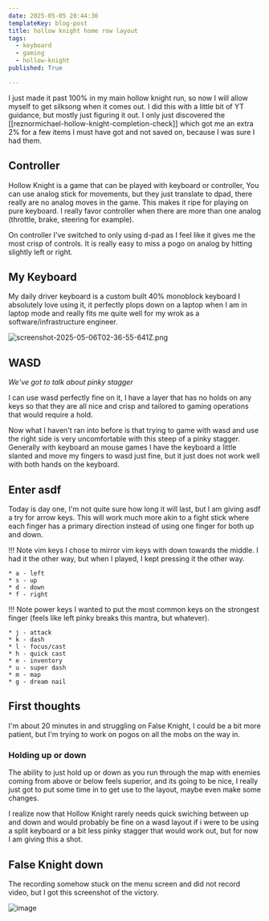 ```yaml
---
date: 2025-05-05 20:44:36
templateKey: blog-post
title: hollow knight home row layout
tags:
  - keyboard
  - gaming
  - hollow-knight
published: True

---
```


I just made it past 100% in my main hollow knight run, so now I will allow
myself to get silksong when it comes out.  I did this with a little bit of YT
guidance, but mostly just figuring it out.  I only just discovered the
[[reznormichael-hollow-knight-completion-check]] which got me an extra 2% for
a few items I must have got and not saved on, because I was sure I had them.


## Controller

Hollow Knight is a game that can be played with keyboard or controller, You can
use analog stick for movements, but they just translate to dpad, there really
are no analog moves in the game.  This makes it ripe for playing on pure
keyboard.  I really favor controller when there are more than one analog
(throttle, brake, steering for example).

On controller I've switched to only using d-pad as I feel like it gives me the
most crisp of controls.  It is really easy to miss a pogo on analog by hitting
slightly left or right.

## My Keyboard

My daily driver keyboard is a custom built 40% monoblock keyboard I absolutely
love using it, it perfectly plops down on a laptop when I am in laptop mode and
really fits me quite well for my wrok as a software/infrastructure engineer.

![screenshot-2025-05-06T02-36-55-641Z.png](https://dropper.wayl.one/api/file/9fd1dbf7-4c5d-4bb3-adaf-138755f90d54.png)

## WASD

_We've got to talk about pinky stagger_

I can use wasd perfectly fine on it, I have a layer that has no holds on any
keys so that they are all nice and crisp and tailored to gaming operations that
would require a hold.

Now what I haven't ran into before is that trying to game with wasd and use the
right side is very uncomfortable with this steep of a pinky stagger.  Generally
with keyboard an mouse games I have the keyboard a little slanted and move my
fingers to wasd just fine, but it just does not work well with both hands on
the keyboard.

## Enter asdf

Today is day one, I'm not quite sure how long it will last, but I am giving
asdf a try for arrow keys.  This will work much more akin to a fight stick
where each finger has a primary direction instead of using one finger for both
up and down.


!!! Note vim keys
    I chose to mirror vim keys with down towards the middle.  I had it the other
    way, but when I played, I kept pressing it the other way.

    * a - left
    * s - up
    * d - down
    * f - right

!!! Note power keys
    I wanted to put the most common keys on the strongest finger (feels like
    left pinky breaks this mantra, but whatever).

    * j - attack
    * k - dash
    * l - focus/cast
    * h - quick cast
    * e - inventory
    * u - super dash
    * m - map
    * g - dream nail

## First thoughts

I'm about 20 minutes in and struggling on False Knight, I could be a bit more
patient, but I'm trying to work on pogos on all the mobs on the way in.

### Holding up or down

The ability to just hold up or down as you run through the map with enemies
coming from above or below feels superior, and its going to be nice, I really
just got to put some time in to get use to the layout, maybe even make some
changes.

I realize now that Hollow Knight rarely needs quick swiching between up and
down and would probably be fine on a wasd layout if i were to be using a split
keyboard or a bit less pinky stagger that would work out, but for now I am
giving this a shot.

## False Knight down

The recording somehow stuck on the menu screen and did not record video, but I
got this screenshot of the victory.

![image](https://dropper.wayl.one/api/file/be00de02-1cac-4dc2-8c05-9c52c9f1f124.webp)

